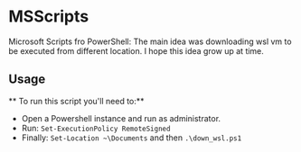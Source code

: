 # MSScripts
Microsoft Scripts fro PowerShell: The main idea was downloading wsl vm to be executed from different location. I hope this idea grow up at time.

## Usage

** To run this script you'll need to:**

- Open a Powershell instance and run as administrator.
- Run: `Set-ExecutionPolicy RemoteSigned`
- Finally: `Set-Location ~\Documents` and then `.\down_wsl.ps1`
